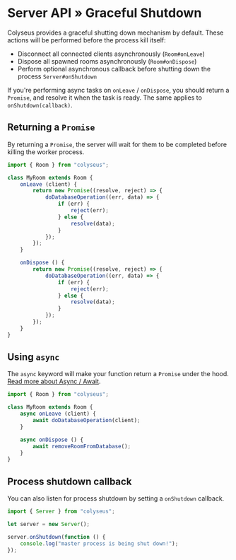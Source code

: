 # Server API &raquo; Graceful Shutdown

Colyseus provides a graceful shutting down mechanism by default. These actions will be performed before the process kill itself:

- Disconnect all connected clients asynchronously (`Room#onLeave`)
- Dispose all spawned rooms asynchronously (`Room#onDispose`)
- Perform optional asynchronous callback before shutting down the process `Server#onShutdown`

If you're performing async tasks on `onLeave` / `onDispose`, you should return a `Promise`, and resolve it when the task is ready. The same applies to `onShutdown(callback)`.


## Returning a `Promise`

By returning a `Promise`, the server will wait for them to be completed before killing the worker process.

```typescript
import { Room } from "colyseus";

class MyRoom extends Room {
    onLeave (client) {
        return new Promise((resolve, reject) => {
            doDatabaseOperation((err, data) => {
                if (err) {
                    reject(err);
                } else {
                    resolve(data);
                }
            });
        });
    }

    onDispose () {
        return new Promise((resolve, reject) => {
            doDatabaseOperation((err, data) => {
                if (err) {
                    reject(err);
                } else {
                    resolve(data);
                }
            });
        });
    }
}
```

## Using `async`

The `async` keyword will make your function return a `Promise` under the hood. [Read more about Async / Await](https://basarat.gitbooks.io/typescript/content/docs/async-await.html).

```typescript
import { Room } from "colyseus";

class MyRoom extends Room {
    async onLeave (client) {
        await doDatabaseOperation(client);
    }

    async onDispose () {
        await removeRoomFromDatabase();
    }
}
```

## Process shutdown callback

You can also listen for process shutdown by setting a `onShutdown` callback.

```typescript fct_label="Server"
import { Server } from "colyseus";

let server = new Server();

server.onShutdown(function () {
    console.log("master process is being shut down!");
});
```
